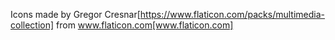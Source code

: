 Icons made by Gregor Cresnar[https://www.flaticon.com/packs/multimedia-collection] from www.flaticon.com[www.flaticon.com]

